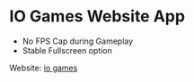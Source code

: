 # IO Games Website App

- No FPS Cap during Gameplay
- Stable Fullscreen option

Website: [io games](https://iogames.website/en)
